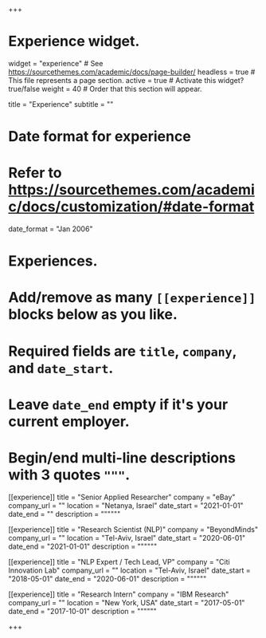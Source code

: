 +++
# Experience widget.
widget = "experience"  # See https://sourcethemes.com/academic/docs/page-builder/
headless = true  # This file represents a page section.
active = true  # Activate this widget? true/false
weight = 40  # Order that this section will appear.

title = "Experience"
subtitle = ""

# Date format for experience
#   Refer to https://sourcethemes.com/academic/docs/customization/#date-format
date_format = "Jan 2006"

# Experiences.
#   Add/remove as many `[[experience]]` blocks below as you like.
#   Required fields are `title`, `company`, and `date_start`.
#   Leave `date_end` empty if it's your current employer.
#   Begin/end multi-line descriptions with 3 quotes `"""`.
[[experience]]
  title = "Senior Applied Researcher"
  company = "eBay"
  company_url = ""
  location = "Netanya, Israel"
  date_start = "2021-01-01"
  date_end = ""
  description = """"""
  
[[experience]]
  title = "Research Scientist (NLP)"
  company = "BeyondMinds"
  company_url = ""
  location = "Tel-Aviv, Israel"
  date_start = "2020-06-01"
  date_end = "2021-01-01"
  description = """"""

[[experience]]
  title = "NLP Expert / Tech Lead, VP"
  company = "Citi Innovation Lab"
  company_url = ""
  location = "Tel-Aviv, Israel"
  date_start = "2018-05-01"
  date_end = "2020-06-01"
  description = """"""
  
[[experience]]
  title = "Research Intern"
  company = "IBM Research"
  company_url = ""
  location = "New York, USA"
  date_start = "2017-05-01"
  date_end = "2017-10-01"
  description = """"""

+++
